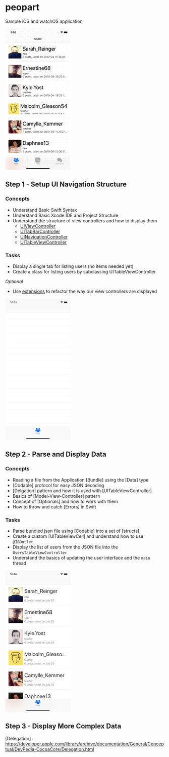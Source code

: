 # peopart
Sample iOS and watchOS application

![Resulting Application Demonstration](/assets/demo.gif?raw=true "Resulting Application")

## Step 1 - Setup UI Navigation Structure

### Concepts

* Understand Basic Swift Syntax
* Understand Basic Xcode IDE and Project Structure 
* Understand the structure of view controllers and how to display them
  * [UIViewController](https://developer.apple.com/documentation/uikit/uiviewcontroller)
  * [UITabBarController](https://developer.apple.com/documentation/uikit/uitabbarcontroller)
  * [UINavigationController](https://developer.apple.com/documentation/uikit/uinavigationcontroller)
  * [UITableViewController](https://developer.apple.com/documentation/uikit/uitableviewcontroller)

### Tasks

* Display a single tab for listing users (no items needed yet)
* Create a class for listing users by subclassing UITableViewController

*Optional*

* Use [extensions](https://docs.swift.org/swift-book/LanguageGuide/Extensions.html) to refactor the way our view controllers are displayed

![What the end of step 1 should look like](/assets/step-1.jpg?raw=true "Step 1 Result")

## Step 2 - Parse and Display Data

### Concepts

* Reading a file from the Application [Bundle] using the [Data] type
* [Codable] protocol for easy JSON decoding
* [Delgation] pattern and how it is used with [UITableViewController]
* Basics of [Model-View-Controller] pattern
* Concept of [Optionals] and how to work with them
* How to throw and catch [Errors] in Swift

### Tasks

* Parse bundled json file using [Codable] into a set of [structs]
* Create a custom [UITableViewCell] and understand how to use `@IBOutlet`
* Display the list of users from the JSON file into the `UsersTableViewController`
* Understand the basics of updating the user interface and the `main` thread

![What the end of step 2 should look like](/assets/step-2.jpg?raw=true "Step 2 Result")

## Step 3 - Display More Complex Data

[Delegation] : https://developer.apple.com/library/archive/documentation/General/Conceptual/DevPedia-CocoaCore/Delegation.html
